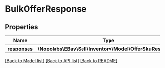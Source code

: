 # BulkOfferResponse

## Properties
Name | Type | Description | Notes
------------ | ------------- | ------------- | -------------
**responses** | [**\Nopolabs\EBay\Sell\Inventory\Model\OfferSkuResponse[]**](OfferSkuResponse.md) |  | [optional] 

[[Back to Model list]](../README.md#documentation-for-models) [[Back to API list]](../README.md#documentation-for-api-endpoints) [[Back to README]](../README.md)


